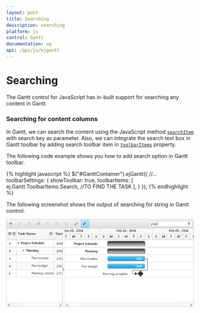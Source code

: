 ```yaml
---
layout: post
title: Searching
description: searching
platform: js
control: Gantt
documentation: ug
api: /api/js/ejgantt
---
```

# Searching

The Gantt control for JavaScript has in-built support for searching any content in Gantt.

### Searching for content columns

In Gantt, we can search the content using the JavaScript method [`searchItem`](/api/js/ejgantt#methods:searchitem "searchItem(searchString)") with search key as parameter. Also, we can integrate the search text box in Gantt toolbar by adding search toolbar item in [`toolbarItems`](/api/js/ejgantt#members:toolbarsettings-toolbaritems) property.

The following code example shows you how to add search option in Gantt toolbar.

{% highlight javascript %}
 $("#GanttContainer").ejGantt({
            //...
            toolbarSettings: {
                showToolbar: true,
                toolbarItems: [
                ej.Gantt.ToolbarItems.Search, //TO FIND THE TASK
                ],
            }
        });
{% endhighlight %}

The following screenshot shows the output of searching for string in Gantt control.

![](/js/Gantt/Searching_images/Searching_img1.png)